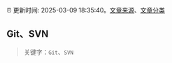 :alarm_clock: 更新时间: 2025-03-09 18:35:40。[文章来源](/README.md)、[文章分类](/TAGS.md)

## Git、SVN


> 关键字：`Git`、`SVN`



